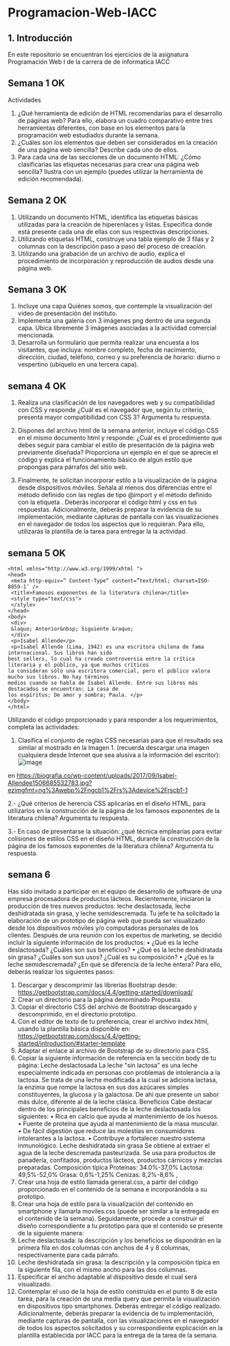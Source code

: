 # Programacion-Web-IACC

## 1. Introducción

En este repositorio se encuentran los ejercicios de la asignatura Programación Web I de la carrera de de informatica IACC

## Semana 1 OK

Actividades

1. ¿Qué herramienta de edición de HTML recomendarías para el desarrollo de páginas web? Para
ello, elabora un cuadro comparativo entre tres herramientas diferentes, con base en los
elementos para la programación web estudiados durante la semana.
2. ¿Cuáles son los elementos que deben ser considerados en la creación de una página web
sencilla? Describe cada uno de ellos.
3. Para cada una de las secciones de un documento HTML: ¿Cómo clasificarías las etiquetas
necesarias para crear una página web sencilla? Ilustra con un ejemplo (puedes utilizar la
herramienta de edición recomendada).

## Semana 2 OK

1. Utilizando un documento HTML, identifica las etiquetas básicas utilizadas para la creación de
hiperenlaces y listas. Especifica donde está presente cada una de ellas con sus respectivas
descripciones.
2. Utilizando etiquetas HTML, construye una tabla ejemplo de 3 filas y 2 columnas con la
descripción paso a paso del proceso de creación.
3. Utilizando una grabación de un archivo de audio, explica el procedimiento de incorporación y
reproducción de audios desde una página web.
 
 ## Semana 3 OK

1. Incluye una capa Quiénes somos, que contemple la visualización del video de presentación del
instituto.
2. Implementa una galería con 3 imágenes png dentro de una segunda capa. Ubica libremente 3
imágenes asociadas a la actividad comercial mencionada.
3. Desarrolla un formulario que permita realizar una encuesta a los visitantes, que incluya: nombre
completo, fecha de nacimiento, dirección, ciudad, teléfono, correo y su preferencia de horario:
diurno o vespertino (ubíquelo en una tercera capa). 

## semana 4 OK

1. Realiza una clasificación de los navegadores web y su compatibilidad con CSS y responde ¿Cuál
es el navegador que, según tu criterio, presenta mayor compatibilidad con CSS 3? Argumenta
tu respuesta.

2. Dispones del archivo html de la semana anterior, incluye el código CSS en el mismo documento
html y responde: ¿Cuál es el procedimiento que debes seguir para cambiar el estilo de
presentación de la página web previamente diseñada? Proporciona un ejemplo en el que se
aprecie el código y explica el funcionamiento básico de algún estilo que propongas para párrafos
del sitio web.

3. Finalmente, te solicitan incorporar estilo a la visualización de la página desde dispositivos
móviles. Señala al menos dos diferencias entre el método definido con las reglas de tipo
@import y el método definido con la etiqueta <link>.
Deberás incorporar el código html y css en tus respuestas. Adicionalmente, deberás preparar la
evidencia de su implementación, mediante capturas de pantalla con las visualizaciones en el navegador
de todos los aspectos que lo requieran. Para ello, utilizarás la plantilla de la tarea para entregar la  la
actividad.


## semana 5 OK


```
<html xmlns="http://www.w3.org/1999/xhtml ">
<head>
 <meta http-equiv=” Content-Type” content=”text/html; charset=ISO-8859-1″ />
 <title>Famosos exponentes de la literatura chilena</title>
 <style type="text/css">
 </style>
</head>
<body>
 <div>
 &laquo; Anterior&nbsp; Siguiente &raquo;
 </div>
 <p>Isabel Allende</p>
 <p>Isabel Allende (Lima, 1942) es una escritora chilena de fama internacional. Sus libros han sido
best sellers, lo cual ha creado controversia entre la crítica literaria y el público, ya que muchos críticos
la consideran sólo una escritora comercial, pero el público valora mucho sus libros. No hay términos
medios cuando se habla de Isabel Allende. Entre sus libros más destacados se encuentran: La casa de
los espíritus; De amor y sombra; Paula. </p>
</body>
</html>
```
Utilizando el código proporcionado y para responder a los requerimientos, completa las actividades:

1. Clasifica el conjunto de reglas CSS necesarias para que el resultado sea similar al mostrado en la
Imagen 1. (recuerda descargar una imagen cualquiera desde Internet que sea alusiva a la
información del escritor):
![image](https://user-images.githubusercontent.com/117374030/203621051-37ad4f68-66b6-4a6d-888f-1d7058d32b8f.png)

en https://biografia.co/wp-content/uploads/2017/09/Isabel-Allendee1506685532783.jpg?ezimgfmt=ng%3Awebp%2Fngcb1%2Frs%3Adevice%2Frscb1-1

2.- ¿Qué criterios de herencia CSS aplicarías en el diseño HTML, para utilizarlos en la construcción de la
página de los famosos exponentes de la literatura chilena? Argumenta tu respuesta.

3.- En caso de presentarse la situación: ¿qué técnica emplearías para evitar colisiones de estilos CSS en
el diseño HTML, durante la construcción de la página de los famosos exponentes de la literatura
chilena? Argumenta tu respuesta.


## semana 6

Has sido invitado a participar en el equipo de desarrollo de software de una empresa procesadora de
productos lácteos. Recientemente, iniciaron la producción de tres nuevos productos: leche
deslactosada, leche deshidratada sin grasa, y leche semidescremada.
Tu jefe te ha solicitado la elaboración de un prototipo de página web que pueda ser visualizado desde
los dispositivos móviles y/o computadoras personales de los clientes. Después de una reunión con los
expertos de marketing, se decidió incluir la siguiente información de los productos:
• ¿Qué es la leche deslactosada? ¿Cuáles son sus beneficios?
• ¿Qué es la leche deshidratada sin grasa? ¿Cuáles son sus usos? ¿Cuál es su composición?
• ¿Qué es la leche semidescremada? ¿En qué se diferencia de la leche entera?
Para ello, deberás realizar los siguientes pasos:
1. Descargar y descomprimir las librerías Bootstrap desde:
https://getbootstrap.com/docs/4.4/getting-started/download/
2. Crear un directorio para la página denominado Propuesta.
3. Copiar el directorio CSS del archivo de Bootstrap descargado y descomprimido, en el directorio
prototipo.
4. Con el editor de texto de tu preferencia, crear el archivo index.html, usando la plantilla básica
disponible en: https://getbootstrap.com/docs/4.4/getting-started/introduction/#starter-template
5. Adaptar el enlace al archivo de Bootstrap de su directorio para CSS.
6. Copiar la siguiente información de referencia en la sección body de tu página:
Leche deslactosada
La leche "sin lactosa" es una leche especialmente indicada en personas con problemas de
intolerancia a la lactosa. Se trata de una leche modificada a la cual se adiciona lactasa, la enzima
que rompe la lactosa en sus dos azúcares simples constituyentes, la glucosa y la galactosa. De ahí
que presente un sabor más dulce, diferente al de la leche clásica.
Beneficios
Cabe destacar dentro de los principales beneficios de la leche deslactosada los siguientes:
• Rica en calcio que ayuda al mantenimiento de los huesos.
• Fuente de proteína que ayuda al mantenimiento de la masa muscular.
• De fácil digestión que reduce las molestias en consumidores intolerantes a la lactosa.
• Contribuye a fortalecer nuestro sistema inmunológico.
Leche deshidratada sin grasa
Se obtiene al extraer el agua de la leche descremada pasteurizada. Se usa para productos de
panadería, confitados, productos lácteos, productos cárnicos y mezclas preparadas.
Composición típica
Proteínas: 34.0%-37,0%
Lactosa: 49,5%-52,0%
Grasa: 0,6%-1,25%
Cenizas: 8,2%-8,6%
,
7. Crear una hoja de estilo llamada general.css, a partir del código proporcionado en el contenido
de la semana e incorporándola a su prototipo.
8. Crear una hoja de estilo para la visualización del contenido en smartphone y llamarla moviles.css
(puede ser similar a la entregada en el contenido de la semana).
Seguidamente, procede a construir el diseño correspondiente a tu prototipo para que el contenido
se presente de la siguiente manera:
1. Leche deslactosada: la descripción y los beneficios se dispondrán en la primera fila en dos
columnas con anchos de 4 y 8 columnas, respectivamente para cada párrafo.
2. Leche deshidratada sin grasa: la descripción y la composición típica en la siguiente fila, con el
mismo ancho para las dos columnas.
3. Especificar el ancho adaptable al dispositivo desde el cual será visualizado.
4. Contemplar el uso de la hoja de estilo construida en el punto 8 de esta tarea, para la creación
de una media query que permita la visualización en dispositivos tipo smartphones.
Deberás entregar el código realizado. Adicionalmente, deberás preparar la evidencia de tu
implementación, mediante capturas de pantalla, con las visualizaciones en el navegador de todos los
aspectos solicitados y su correspondiente explicación en la plantilla establecida por IACC para la entrega
de la tarea de la semana.
